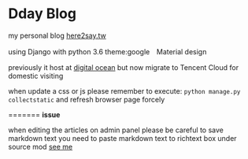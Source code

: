 # Dday Blog
my personal blog 
[here2say.tw](https://here2say.tw)

using Django with python 3.6
theme:google　Material design


previously it host at [digital ocean](https://m.do.co/c/72dc886d7d8e)
but now migrate to Tencent Cloud for domestic visiting

when update a css or js
please remember to execute:
`python manage.py collectstatic`
and refresh browser page forcely

=======
**issue**

when editing the articles on admin panel please be careful to save markdown text
you need to paste markdown text to richtext box under source mod [see me](https://github.com/hoyho/my_blog/issues/34#issuecomment-459643028)
